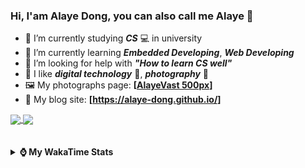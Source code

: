 ### Hi, **I'am Alaye Dong**, you can also call me **Alaye** 👋

- 📖 I’m currently studying ***CS*** 💻 in university
- 🌱 I’m currently learning ***Embedded Developing***, ***Web Developing***
- 🤔 I’m looking for help with ***"How to learn CS well"***
- 🤩 I like ***digital technology*** 📱, ***photography*** 📸
- 🖼️ My photographs page: **[[AlayeVast 500px](https://500px.com.cn/AlayeVast)]**
- 📰 My blog site: **[https://alaye-dong.github.io/]**

<!--
[![Alaye's GitHub stats](https://github-readme-stats.vercel.app/api?username=Alaye-Dong&custom_title=Alaye%20Dong`s%20GitHub%20stats&show_icons=true&rank_icon=percentile&theme=transparent&include_all_commits=true&count_private=true)](https://github.com/anuraghazra/github-readme-stats) 
[![Top Langs](https://github-readme-stats.vercel.app/api/top-langs/?username=Alaye-Dong\&layout=compact&theme=transparent)](https://github.com/anuraghazra/github-readme-stats)
-->
<a href="https://github.com/anuraghazra/github-readme-stats">
  <img height=200 align="center" src="https://github-readme-stats.vercel.app/api?username=Alaye-Dong&custom_title=Alaye%20Dong`s%20GitHub%20stats&show_icons=true&rank_icon=percentile&theme=transparent&include_all_commits=true&count_private=true" />
</a>
<a href="https://github.com/anuraghazra/convoychat">
  <img height=200 align="center" src="https://github-readme-stats.vercel.app/api/top-langs/?username=Alaye-Dong&layout=compact&theme=transparent&include_all_commits=true&count_private=true&langs_count=8&card_width=300" />
</a>

<br />
<br />

<div style="display:none"> 
  <img src="https://visitor-badge.laobi.icu/badge?page_id=Alaye-Dong.Alaye-Dong"/>
</div>
<br />

<details>	
  <summary><b> ⌚ My WakaTime Stats </b></summary>

<br />

<!--START_SECTION:waka-->
![Code Time](http://img.shields.io/badge/Code%20Time-239%20hrs%2045%20mins-blue)

![Profile Views](http://img.shields.io/badge/Profile%20Views-3-blue)

![Lines of code](https://img.shields.io/badge/From%20Hello%20World%20I%27ve%20Written-778.4%20thousand%20lines%20of%20code-blue)

**🐱 My GitHub Data** 

> 📦 67.8 kB Used in GitHub's Storage 
 > 
> 🚫 Not Opted to Hire
 > 
> 📜 12 Public Repositories 
 > 
> 🔑 5 Private Repositories 
 > 
**I'm a Night 🦉** 

```text
🌞 Morning                56 commits          █░░░░░░░░░░░░░░░░░░░░░░░░   05.62 % 
🌆 Daytime                346 commits         █████████░░░░░░░░░░░░░░░░   34.74 % 
🌃 Evening                389 commits         ██████████░░░░░░░░░░░░░░░   39.06 % 
🌙 Night                  205 commits         █████░░░░░░░░░░░░░░░░░░░░   20.58 % 
```
📅 **I'm Most Productive on Sunday** 

```text
Monday                   147 commits         ████░░░░░░░░░░░░░░░░░░░░░   14.76 % 
Tuesday                  114 commits         ███░░░░░░░░░░░░░░░░░░░░░░   11.45 % 
Wednesday                111 commits         ███░░░░░░░░░░░░░░░░░░░░░░   11.14 % 
Thursday                 153 commits         ████░░░░░░░░░░░░░░░░░░░░░   15.36 % 
Friday                   130 commits         ███░░░░░░░░░░░░░░░░░░░░░░   13.05 % 
Saturday                 129 commits         ███░░░░░░░░░░░░░░░░░░░░░░   12.95 % 
Sunday                   212 commits         █████░░░░░░░░░░░░░░░░░░░░   21.29 % 
```


📊 **This Week I Spent My Time On** 

```text
💬 Programming Languages: 
Vue.js                   7 hrs 3 mins        █████████░░░░░░░░░░░░░░░░   37.89 % 
TypeScript               5 hrs 10 mins       ███████░░░░░░░░░░░░░░░░░░   27.71 % 
Markdown                 2 hrs 47 mins       ████░░░░░░░░░░░░░░░░░░░░░   14.95 % 
SQL                      1 hr 53 mins        ███░░░░░░░░░░░░░░░░░░░░░░   10.13 % 
YAML                     43 mins             █░░░░░░░░░░░░░░░░░░░░░░░░   03.92 % 

🔥 Editors: 
VS Code                  18 hrs 11 mins      ████████████████████████░   97.57 % 
IntelliJ IDEA            14 mins             ░░░░░░░░░░░░░░░░░░░░░░░░░   01.28 % 
PyCharm                  12 mins             ░░░░░░░░░░░░░░░░░░░░░░░░░   01.16 % 

🐱‍💻 Projects: 
Intelli-Agri-Hub         9 hrs 37 mins       █████████████░░░░░░░░░░░░   51.63 % 
JXUT-BST-IO-VitePress-For5 hrs 28 mins       ███████░░░░░░░░░░░░░░░░░░   29.33 % 
Unknown Project          1 hr 53 mins        ███░░░░░░░░░░░░░░░░░░░░░░   10.13 % 
ruoyi-plus-vben5         1 hr 11 mins        ██░░░░░░░░░░░░░░░░░░░░░░░   06.36 % 
Homework1112             14 mins             ░░░░░░░░░░░░░░░░░░░░░░░░░   01.28 % 
```

**I Mostly Code in C** 

```text
C                        7 repos             █████████░░░░░░░░░░░░░░░░   36.84 % 
C++                      3 repos             ████░░░░░░░░░░░░░░░░░░░░░   15.79 % 
TypeScript               3 repos             ████░░░░░░░░░░░░░░░░░░░░░   15.79 % 
Vue                      1 repo              █░░░░░░░░░░░░░░░░░░░░░░░░   05.26 % 
SCSS                     1 repo              █░░░░░░░░░░░░░░░░░░░░░░░░   05.26 % 
```



**Timeline**

![Lines of Code chart](https://raw.githubusercontent.com/Alaye-Dong/Alaye-Dong/main/assets/bar_graph.png)


 Last Updated on 02/12/2024 18:48:19 UTC
<!--END_SECTION:waka-->

</details>

